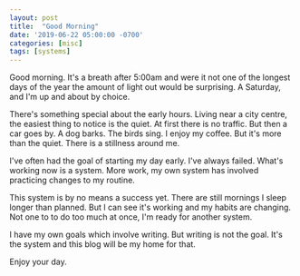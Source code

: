 ```yaml
---
layout: post
title:  "Good Morning"
date: '2019-06-22 05:00:00 -0700'
categories: [misc]
tags: [systems]
---
```


Good morning. It's a breath after 5:00am and were it not one of the longest days of the year the amount of light out would be surprising. A Saturday, and I'm up and about by choice.

There's something special about the early hours. Living near a city centre, the easiest thing to notice is the quiet. At first there is no traffic. But then a car goes by. A dog barks. The birds sing. I enjoy my coffee. But it's more than the quiet. There is a stillness around me.

I've often had the goal of starting my day early. I've always failed. What's working now is a system. More work, my own system has involved practicing changes to my routine.

This system is by no means a success yet. There are still mornings I sleep longer than planned. But I can see it's working and my habits are changing. Not one to to do too much at once, I'm ready for another system.

I have my own goals which involve writing. But writing is not the goal. It's the system and this blog will be my home for that.

Enjoy your day.